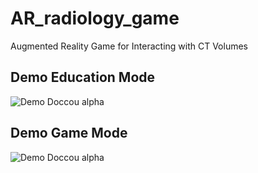 # AR_radiology_game
Augmented Reality Game for Interacting with CT Volumes


## Demo Education Mode

![Demo Doccou alpha](https://media.giphy.com/media/gjaDSBuoFj7rsGtwZq/giphy.gif) 

## Demo Game Mode

![Demo Doccou alpha](https://media.giphy.com/media/SvdaZ7KAWv1KiVkVLr/giphy.gif)
